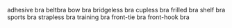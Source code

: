 adhesive bra
beltbra
bow bra
bridgeless bra
cupless bra
frilled bra
shelf bra
sports bra
strapless bra
training bra
front-tie bra
front-hook bra
